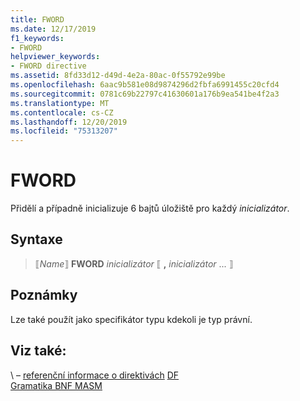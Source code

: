 ```yaml
---
title: FWORD
ms.date: 12/17/2019
f1_keywords:
- FWORD
helpviewer_keywords:
- FWORD directive
ms.assetid: 8fd33d12-d49d-4e2a-80ac-0f55792e99be
ms.openlocfilehash: 6aac9b581e08d9874296d2fbfa6991455c20cfd4
ms.sourcegitcommit: 0781c69b22797c41630601a176b9ea541be4f2a3
ms.translationtype: MT
ms.contentlocale: cs-CZ
ms.lasthandoff: 12/20/2019
ms.locfileid: "75313207"
---
```

# <a name="fword"></a>FWORD

Přidělí a případně inicializuje 6 bajtů úložiště pro každý *inicializátor*.

## <a name="syntax"></a>Syntaxe

> ⟦*Name*⟧ **FWORD** *inicializátor* ⟦ __,__ *inicializátor* ... ⟧

## <a name="remarks"></a>Poznámky

Lze také použít jako specifikátor typu kdekoli je typ právní.

## <a name="see-also"></a>Viz také:

\ – [referenční informace o direktivách](directives-reference.md)
[DF](df.md)\
[Gramatika BNF MASM](masm-bnf-grammar.md)
